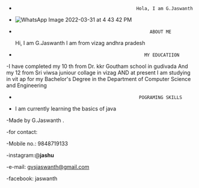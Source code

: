 -                                                  Hola, I am G.Jaswanth
- ![WhatsApp Image 2022-03-31 at 4 43 42 PM](https://user-images.githubusercontent.com/102733960/161047699-c00cda0e-aca8-4745-92b6-2b6c2796dd75.jpeg)


-                                                       ABOUT ME 

  Hi, I am G.Jaswanth I am from vizag andhra pradesh
  
  
-                                                     MY EDUCATIION  
-I have completed my 10 th from Dr. kkr Goutham school in gudivada
 And my 12 from Sri viwsa juniour collage in vizag 
 AND at present I am studying in vit ap for my Bachelor's Degree in the Department of Computer Science and Engineering

-                                                   POGRAMING SKILLS 
- I am currently learning the basics of java 



-Made by G.Jaswanth .

-for contact:

-Mobile no.: 9848719133

-instagram:@__jashu__

-e-mail: gvsjaswanth@gmail.com

-facebook: jaswanth
<!---
Jashu1/Jashu1 is a ✨ special ✨ repository because its `README.md` (this file) appears on your GitHub profile.
You can click the Preview link to take a look at your changes.
--->
